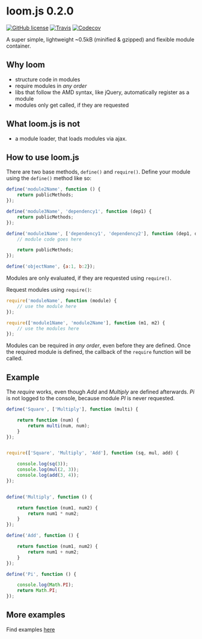 loom.js 0.2.0
=======

[![GitHub license](https://img.shields.io/github/license/glumb/loom.js.svg)](https://github.com/glumb/loom.js/blob/master/LICENSE.md)
[![Travis](https://img.shields.io/travis/glumb/loom.js.svg)](https://travis-ci.org/glumb/loom.js)
[![Codecov](https://img.shields.io/codecov/c/github/glumb/loom.js.svg)](https://codecov.io/gh/glumb/loom.js)

A super simple, lightweight ~0.5kB (minified & gzipped) and flexible module container.

## Why loom
* structure code in modules
* require modules in *any order*
* libs that follow the AMD syntax, like jQuery, automatically register as a module
* modules only get called, if they are requested

## What loom.js is not
* a module loader, that loads modules via ajax.

## How to use loom.js
There are two base methods, `define()` and `require()`.
Define your module using the `define()` method like so:

```js
define('module2Name', function () {
    return publicMethods;
});

define('module3Name', 'dependency1', function (dep1) {
    return publicMethods;
});

define('module1Name', ['dependency1', 'dependency2'], function (dep1, dep2) {
    // module code goes here

    return publicMethods;
});

define('objectName', {a:1, b:2});
```

Modules are only evaluated, if they are requested using `require()`.

Request modules using `require()`:

```js
require('moduleName', function (module) {
    // use the module here
});

require(['module1Name', 'module2Name'], function (m1, m2) {
    // use the modules here
});
```

Modules can be required in *any order*, even before they are defined. Once the required module is
 defined, the callback of the `require` function will be called.

## Example
The *require* works, even though *Add* and *Multiply* are defined afterwards.
*Pi* is not logged to the console, because module *PI* is never requested.

```js
define('Square', ['Multiply'], function (multi) {

    return function (num) {
        return multi(num, num);
    }
});


require(['Square', 'Multiply', 'Add'], function (sq, mul, add) {

    console.log(sq(3));
    console.log(mul(2, 3));
    console.log(add(3, 4));
});


define('Multiply', function () {

    return function (num1, num2) {
        return num1 * num2;
    }
});

define('Add', function () {

    return function (num1, num2) {
        return num1 + num2;
    }
});

define('Pi', function () {

    console.log(Math.PI);
    return Math.PI;
});
```

## More examples
Find examples [here](http://glumb.de/loomjs)
